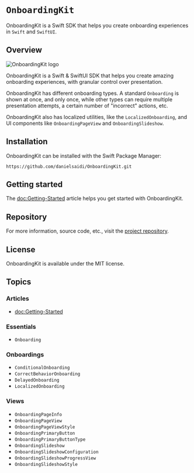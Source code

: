 # ``OnboardingKit``

OnboardingKit is a Swift SDK that helps you create onboarding experiences in `Swift` and `SwiftUI`.



## Overview

![OnboardingKit logo](Logo.png)

OnboardingKit is a Swift & SwiftUI SDK that helps you create amazing onboarding experiences, with granular control over presentation.

OnboardingKit has different onboarding types. A standard ``Onboarding`` is shown at once, and only once, while other types can require multiple presentation attempts, a certain number of "incorrect" actions, etc.

OnboardingKit also has localized utilities, like the ``LocalizedOnboarding``, and UI components like ``OnboardingPageView`` and ``OnboardingSlideshow``.



## Installation

OnboardingKit can be installed with the Swift Package Manager:

```
https://github.com/danielsaidi/OnboardingKit.git
```



## Getting started

The <doc:Getting-Started> article helps you get started with OnboardingKit.



## Repository

For more information, source code, etc., visit the [project repository](https://github.com/danielsaidi/OnboardingKit).



## License

OnboardingKit is available under the MIT license.



## Topics

### Articles

- <doc:Getting-Started>

### Essentials

- ``Onboarding``

### Onboardings

- ``ConditionalOnboarding``
- ``CorrectBehaviorOnboarding``
- ``DelayedOnboarding``
- ``LocalizedOnboarding``

### Views

- ``OnboardingPageInfo``
- ``OnboardingPageView``
- ``OnboardingPageViewStyle``
- ``OnboardingPrimaryButton``
- ``OnboardingPrimaryButtonType``
- ``OnboardingSlideshow``
- ``OnboardingSlideshowConfiguration``
- ``OnboardingSlideshowProgressView``
- ``OnboardingSlideshowStyle``
